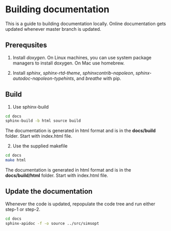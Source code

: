 # Building documentation 

This is a guide to building documentation locally. Online documentation gets
updated whenever master branch is updated.

## Prerequsites

1. Install *doxygen*. On Linux machines, you can use system package managers to install doxygen.
   On Mac use homebrew.

2. Install *sphinx*, *sphinx-rtd-theme*, *sphinxcontrib-napoleon*,
*sphinx-autodoc-napoleon-typehints*, and *breathe*  with pip.

## Build
1. Use sphinx-build

```bash
cd docs
sphinx-build -b html source build
```
The documentation is generated in html format and is in the **docs/build**
folder. Start with index.html file.

2. Use the supplied makefile

```bash
cd docs
make html 
```
The documentation is generated in html format and is in the **docs/build/html**
folder. Start with index.html file.

## Update the documentation

Whenever the code is updated, repopulate the code tree and run either step-1  or step-2.

```bash
cd docs
sphinx-apidoc -f -o source ../src/simsopt 
```
